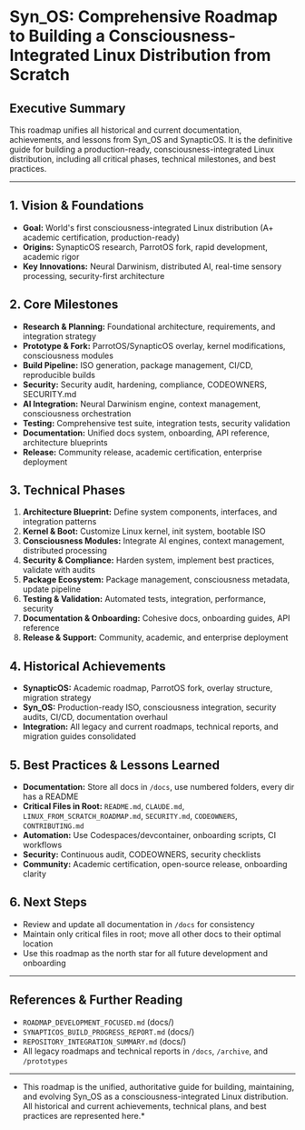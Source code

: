 # Syn_OS: Comprehensive Roadmap to Building a Consciousness-Integrated Linux Distribution from Scratch

## Executive Summary

This roadmap unifies all historical and current documentation, achievements, and lessons from Syn_OS and SynapticOS. It
is the definitive guide for building a production-ready, consciousness-integrated Linux distribution, including all
critical phases, technical milestones, and best practices.

- --

## 1. Vision & Foundations

- **Goal:** World's first consciousness-integrated Linux distribution (A+ academic certification, production-ready)
- **Origins:** SynapticOS research, ParrotOS fork, rapid development, academic rigor
- **Key Innovations:** Neural Darwinism, distributed AI, real-time sensory processing, security-first architecture

## 2. Core Milestones

- **Research & Planning:** Foundational architecture, requirements, and integration strategy
- **Prototype & Fork:** ParrotOS/SynapticOS overlay, kernel modifications, consciousness modules
- **Build Pipeline:** ISO generation, package management, CI/CD, reproducible builds
- **Security:** Security audit, hardening, compliance, CODEOWNERS, SECURITY.md
- **AI Integration:** Neural Darwinism engine, context management, consciousness orchestration
- **Testing:** Comprehensive test suite, integration tests, security validation
- **Documentation:** Unified docs system, onboarding, API reference, architecture blueprints
- **Release:** Community release, academic certification, enterprise deployment

## 3. Technical Phases

1. **Architecture Blueprint:** Define system components, interfaces, and integration patterns
2. **Kernel & Boot:** Customize Linux kernel, init system, bootable ISO
3. **Consciousness Modules:** Integrate AI engines, context management, distributed processing
4. **Security & Compliance:** Harden system, implement best practices, validate with audits
5. **Package Ecosystem:** Package management, consciousness metadata, update pipeline
6. **Testing & Validation:** Automated tests, integration, performance, security
7. **Documentation & Onboarding:** Cohesive docs, onboarding guides, API reference
8. **Release & Support:** Community, academic, and enterprise deployment

## 4. Historical Achievements

- **SynapticOS:** Academic roadmap, ParrotOS fork, overlay structure, migration strategy
- **Syn_OS:** Production-ready ISO, consciousness integration, security audits, CI/CD, documentation overhaul
- **Integration:** All legacy and current roadmaps, technical reports, and migration guides consolidated

## 5. Best Practices & Lessons Learned

- **Documentation:** Store all docs in `/docs`, use numbered folders, every dir has a README
- **Critical Files in Root:** `README.md`, `CLAUDE.md`, `LINUX_FROM_SCRATCH_ROADMAP.md`, `SECURITY.md`, `CODEOWNERS`, `CONTRIBUTING.md`
- **Automation:** Use Codespaces/devcontainer, onboarding scripts, CI workflows
- **Security:** Continuous audit, CODEOWNERS, security checklists
- **Community:** Academic certification, open-source release, onboarding clarity

## 6. Next Steps

- Review and update all documentation in `/docs` for consistency
- Maintain only critical files in root; move all other docs to their optimal location
- Use this roadmap as the north star for all future development and onboarding

- --

## References & Further Reading

- `ROADMAP_DEVELOPMENT_FOCUSED.md` (docs/)
- `SYNAPTICOS_BUILD_PROGRESS_REPORT.md` (docs/)
- `REPOSITORY_INTEGRATION_SUMMARY.md` (docs/)
- All legacy roadmaps and technical reports in `/docs`, `/archive`, and `/prototypes`

- --

* This roadmap is the unified, authoritative guide for building, maintaining, and evolving Syn_OS as a
consciousness-integrated Linux distribution. All historical and current achievements, technical plans, and best
practices are represented here.*
